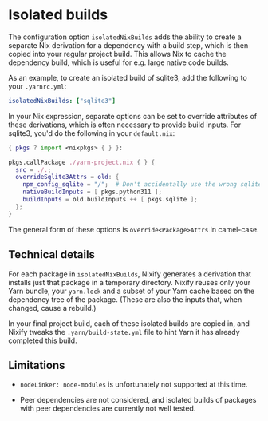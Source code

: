 # Isolated builds

The configuration option `isolatedNixBuilds` adds the ability to create a
separate Nix derivation for a dependency with a build step, which is then
copied into your regular project build. This allows Nix to cache the dependency
build, which is useful for e.g. large native code builds.

As an example, to create an isolated build of sqlite3, add the following to
your `.yarnrc.yml`:

```yml
isolatedNixBuilds: ["sqlite3"]
```

In your Nix expression, separate options can be set to override attributes of
these derivations, which is often necessary to provide build inputs. For
sqlite3, you'd do the following in your `default.nix`:

```nix
{ pkgs ? import <nixpkgs> { } }:

pkgs.callPackage ./yarn-project.nix { } {
  src = ./.;
  overrideSqlite3Attrs = old: {
    npm_config_sqlite = "/";  # Don't accidentally use the wrong sqlite.
    nativeBuildInputs = [ pkgs.python311 ];
    buildInputs = old.buildInputs ++ [ pkgs.sqlite ];
  };
}
```

The general form of these options is `override<Package>Attrs` in camel-case.

## Technical details

For each package in `isolatedNixBuilds`, Nixify generates a derivation that
installs just that package in a temporary directory. Nixify reuses only your
Yarn bundle, your `yarn.lock` and a subset of your Yarn cache based on the
dependency tree of the package. (These are also the inputs that, when changed,
cause a rebuild.)

In your final project build, each of these isolated builds are copied in, and
Nixify tweaks the `.yarn/build-state.yml` file to hint Yarn it has already
completed this build.

## Limitations

- `nodeLinker: node-modules` is unfortunately not supported at this time.

- Peer dependencies are not considered, and isolated builds of packages with
  peer dependencies are currently not well tested.
